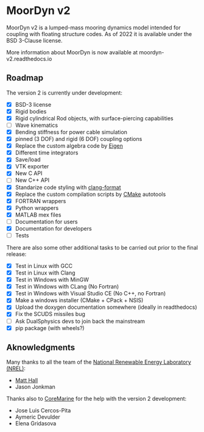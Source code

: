 MoorDyn v2
==========

MoorDyn v2 is a lumped-mass mooring dynamics model intended for coupling with
floating structure codes. As of 2022 it is available under the BSD 3-Clause
license.

More information about MoorDyn is now available at moordyn-v2.readthedocs.io

## Roadmap

The version 2 is currently under development:

 - [X] BSD-3 license
 - [X] Rigid bodies
 - [X] Rigid cylindrical Rod objects, with surface-piercing capabilities
 - [ ] Wave kinematics
 - [X] Bending stiffness for power cable simulation
 - [X] pinned (3 DOF) and rigid (6 DOF) coupling options
 - [X] Replace the custom algebra code by [Eigen](https://eigen.tuxfamily.org/index.php?title=Main_Page)
 - [X] Different time integrators
 - [X] Save/load
 - [X] VTK exporter
 - [X] New C API
 - [ ] New C++ API
 - [X] Standarize code styling with [clang-format](https://clang.llvm.org/docs/ClangFormat.html)
 - [X] Replace the custom compilation scripts by [CMake](https://cmake.org/) autotools
 - [X] FORTRAN wrappers
 - [X] Python wrappers
 - [X] MATLAB mex files
 - [ ] Documentation for users
 - [X] Documentation for developers
 - [ ] Tests

There are also some other additional tasks to be carried out prior to the final
release:

 - [X] Test in Linux with GCC
 - [X] Test in Linux with Clang
 - [X] Test in Windows with MinGW
 - [X] Test in Windows with CLang (No Fortran)
 - [X] Test in Windows with Visual Studio CE (No C++, no Fortran)
 - [X] Make a windows installer (CMake + CPack + NSIS)
 - [X] Upload the doxygen documentation somewhere (ideally in readthedocs)
 - [X] Fix the SCUDS missiles bug
 - [ ] Ask DualSphysics devs to join back the mainstream
 - [X] pip package (with wheels?)

## Aknowledgments

Many thanks to all the team of the
[National Renewable Energy Laboratory (NREL)](https://www.nrel.gov/):

  - [Matt Hall](http://matt-hall.ca/moordyn.html)
  - Jason Jonkman

Thanks also to [CoreMarine](https://www.core-marine.com/) for the help with the
version 2 development:

  - Jose Luis Cercos-Pita
  - Aymeric Devulder
  - Elena Gridasova
